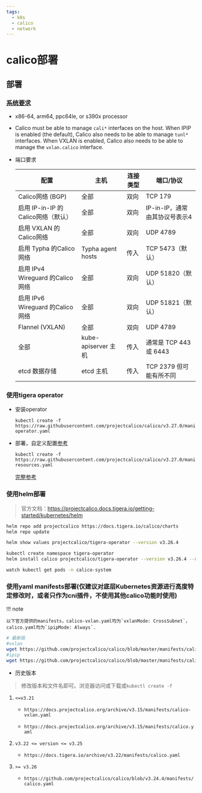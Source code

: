 ```yaml
---
tags:
  - k8s
  - calico
  - network
---
```

# calico部署

## 部署

### [系统要求](https://docs.tigera.io/calico/latest/getting-started/kubernetes/requirements)

- x86-64, arm64, ppc64le, or s390x processor

- Calico must be able to manage `cali*` interfaces on the host. When IPIP is enabled (the default), Calico also needs to be able to manage `tunl*` interfaces. When VXLAN is enabled, Calico also needs to be able to manage the `vxlan.calico` interface.

- 端口要求

  | 配置                           | 主机                   | 连接类型             | 端口/协议               |
  |------------------------------|----------------------|------------------|---------------------|
  | Calico网络 (BGP)	              | 全部	                  | 双向               | TCP 179             |
  | 启用 IP-in-IP 的Calico网络（默认）    | 全部                   | 双向               | 	IP-in-IP，通常由其协议号表示4 |
  | 启用 VXLAN 的Calico网络           | 全部                   | 双向               | UDP 4789            |
  | 启用 Typha 的Calico网络           | Typha agent hosts    | 传入               | TCP 5473（默认）        |
  | 启用 IPv4 Wireguard 的Calico网络  | 	全部	| 双向| 	UDP 51820（默认）      |
  | 启用 IPv6 Wireguard 的Calico网络	 | 全部	| 双向	| UDP 51821（默认）       |
  | Flannel (VXLAN)	             | 全部	                  | 双向	              | UDP 4789            |
  | 全部	                          | kube-apiserver 主机    | 	传入	             | 通常是 TCP 443 或 6443  |
  | etcd 数据存储	                   | etcd 主机	             | 传入	              | TCP 2379 但可能有所不同    |


### 使用tigera operator

- 安装operator
    ```shell
    kubectl create -f https://raw.githubusercontent.com/projectcalico/calico/v3.27.0/manifests/tigera-operator.yaml
    ```

- 部署，自定义配置[参考](https://docs.tigera.io/calico/latest/getting-started/kubernetes/self-managed-onprem/config-options)
    ```shell
    kubectl create -f https://raw.githubusercontent.com/projectcalico/calico/v3.27.0/manifests/custom-resources.yaml
    ```

  [完整参考](https://docs.tigera.io/calico/latest/reference/installation/api)

### 使用helm部署

> 官方文档：https://projectcalico.docs.tigera.io/getting-started/kubernetes/helm

```bash
helm repo add projectcalico https://docs.tigera.io/calico/charts
helm repo update

helm show values projectcalico/tigera-operator --version v3.26.4

kubectl create namespace tigera-operator
helm install calico projectcalico/tigera-operator --version v3.26.4 --namespace tigera-operator

watch kubectl get pods -n calico-system
```

### 使用yaml manifests部署(仅建议对底层Kubernetes资源进行高度特定修改时，或者只作为cni插件，不使用其他calico功能时使用)

!!! note 

    以下官方提供的manifests，calico-vxlan.yaml均为`vxlanMode: CrossSubnet`，calico.yaml均为`ipipMode: Always`.

```bash
# 最新版
#vxlan
wget https://github.com/projectcalico/calico/blob/master/manifests/calico-vxlan.yaml
#ipip
wget https://github.com/projectcalico/calico/blob/master/manifests/calico.yaml
```

- 历史版本

> 修改版本和文件名即可。浏览器访问或下载或`kubectl create -f`

1. `<=v3.21`

   - `https://docs.projectcalico.org/archive/v3.15/manifests/calico-vxlan.yaml`

   - `https://docs.projectcalico.org/archive/v3.15/manifests/calico.yaml`

2. `v3.22 <= version <= v3.25`

   - `https://docs.tigera.io/archive/v3.22/manifests/calico.yaml`

3. `>= v3.26`

   - `https://github.com/projectcalico/calico/blob/v3.24.4/manifests/calico.yaml`

